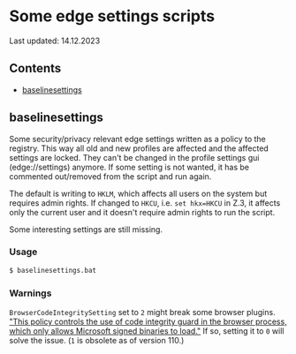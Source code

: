 # Some edge settings scripts
Last updated: 14.12.2023  

## Contents
- [baselinesettings](#baselinesettings)




## baselinesettings
Some security/privacy relevant edge settings written as a policy to the registry.
This way all old and new profiles are affected and the affected settings are locked.
They can't be changed in the profile settings gui (edge://settings) anymore.
If some setting is not wanted, it has be commented out/removed from the script and run again.

The default is writing to `HKLM`, which affects all users on the system but requires admin rights.
If changed to `HKCU`, i.e. `set hkx=HKCU` in Z.3, it affects only the current user and it doesn't require admin rights to run the script.

Some interesting settings are still missing.

### Usage
```bash
$ baselinesettings.bat
```

### Warnings
`BrowserCodeIntegritySetting` set to `2` might break some browser plugins.
["This policy controls the use of code integrity guard in the browser process, which only allows Microsoft signed binaries to load."](https://learn.microsoft.com/en-us/deployedge/microsoft-edge-policies#browsercodeintegritysetting)
If so, setting it to `0` will solve the issue. 
(`1` is obsolete as of version 110.)
